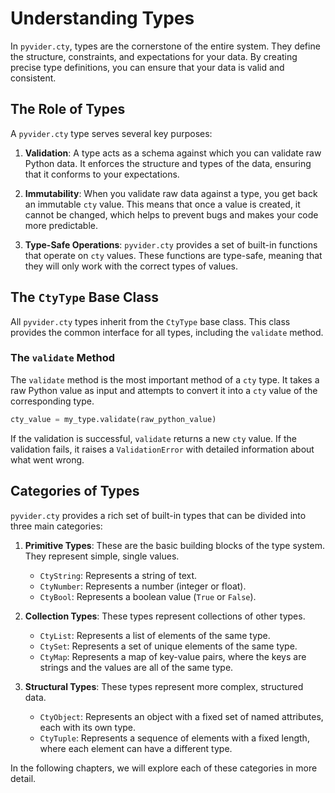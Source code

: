 # Understanding Types

In `pyvider.cty`, types are the cornerstone of the entire system. They define the structure, constraints, and expectations for your data. By creating precise type definitions, you can ensure that your data is valid and consistent.

## The Role of Types

A `pyvider.cty` type serves several key purposes:

1.  **Validation**: A type acts as a schema against which you can validate raw Python data. It enforces the structure and types of the data, ensuring that it conforms to your expectations.

2.  **Immutability**: When you validate raw data against a type, you get back an immutable `cty` value. This means that once a value is created, it cannot be changed, which helps to prevent bugs and makes your code more predictable.

3.  **Type-Safe Operations**: `pyvider.cty` provides a set of built-in functions that operate on `cty` values. These functions are type-safe, meaning that they will only work with the correct types of values.

## The `CtyType` Base Class

All `pyvider.cty` types inherit from the `CtyType` base class. This class provides the common interface for all types, including the `validate` method.

### The `validate` Method

The `validate` method is the most important method of a `cty` type. It takes a raw Python value as input and attempts to convert it into a `cty` value of the corresponding type.

```python
cty_value = my_type.validate(raw_python_value)
```

If the validation is successful, `validate` returns a new `cty` value. If the validation fails, it raises a `ValidationError` with detailed information about what went wrong.

## Categories of Types

`pyvider.cty` provides a rich set of built-in types that can be divided into three main categories:

1.  **Primitive Types**: These are the basic building blocks of the type system. They represent simple, single values.
    *   `CtyString`: Represents a string of text.
    *   `CtyNumber`: Represents a number (integer or float).
    *   `CtyBool`: Represents a boolean value (`True` or `False`).

2.  **Collection Types**: These types represent collections of other types.
    *   `CtyList`: Represents a list of elements of the same type.
    *   `CtySet`: Represents a set of unique elements of the same type.
    *   `CtyMap`: Represents a map of key-value pairs, where the keys are strings and the values are all of the same type.

3.  **Structural Types**: These types represent more complex, structured data.
    *   `CtyObject`: Represents an object with a fixed set of named attributes, each with its own type.
    *   `CtyTuple`: Represents a sequence of elements with a fixed length, where each element can have a different type.

In the following chapters, we will explore each of these categories in more detail.
